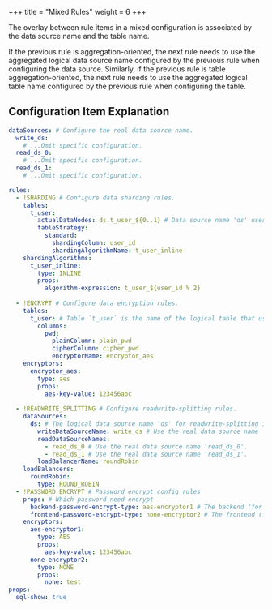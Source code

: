 +++
title = "Mixed Rules"
weight = 6
+++


The overlay between rule items in a mixed configuration is associated by the data source name and the table name.

If the previous rule is aggregation-oriented, the next rule needs to use the aggregated logical data source name configured by the previous rule when configuring the data source.
Similarly, if the previous rule is table aggregation-oriented, the next rule needs to use the aggregated logical table name configured by the previous rule when configuring the table.

## Configuration Item Explanation

```yml
dataSources: # Configure the real data source name.
  write_ds:
    # ...Omit specific configuration.
  read_ds_0:
    # ...Omit specific configuration.
  read_ds_1:
    # ...Omit specific configuration.

rules:
  - !SHARDING # Configure data sharding rules.
    tables:
      t_user:
        actualDataNodes: ds.t_user_${0..1} # Data source name 'ds' uses the logical data source name of the readwrite-splitting configuration.
        tableStrategy:
          standard:
            shardingColumn: user_id
            shardingAlgorithmName: t_user_inline
    shardingAlgorithms:
      t_user_inline:
        type: INLINE
        props:
          algorithm-expression: t_user_${user_id % 2}
  
  - !ENCRYPT # Configure data encryption rules.
    tables:
      t_user: # Table `t_user` is the name of the logical table that uses the data sharding configuration.
        columns:
          pwd:
            plainColumn: plain_pwd
            cipherColumn: cipher_pwd
            encryptorName: encryptor_aes
    encryptors:
      encryptor_aes:
        type: aes
        props:
          aes-key-value: 123456abc
  
  - !READWRITE_SPLITTING # Configure readwrite-splitting rules.
    dataSources:
      ds: # The logical data source name 'ds' for readwrite-splitting is used in data sharding.
        writeDataSourceName: write_ds # Use the real data source name 'write_ds'.
        readDataSourceNames:
          - read_ds_0 # Use the real data source name 'read_ds_0'.
          - read_ds_1 # Use the real data source name 'read_ds_1'.
        loadBalancerName: roundRobin
    loadBalancers:
      roundRobin:
        type: ROUND_ROBIN
  - !PASSWORD_ENCRYPT # Password encrypt config rules
    props: # Which password need encrypt
      backend-password-encrypt-type: aes-encryptor1 # The backend (for database) password
      frontend-password-encrypt-type: none-encryptor2 # The frontend (for user login) password
    encryptors:
      aes-encryptor1:
        type: AES
        props:
          aes-key-value: 123456abc
      none-encryptor2:
        type: NONE
        props:
          none: test
props:
  sql-show: true
```
